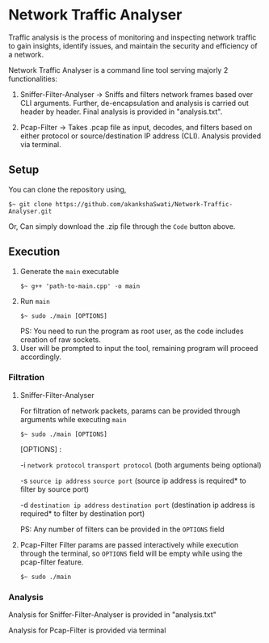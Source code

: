 # Network Traffic Analyser
Traffic analysis is the process of monitoring and inspecting network traffic to gain insights, identify issues, and maintain the security and efficiency of a network.

Network Traffic Analyser is a command line tool serving majorly 2 functionalities:

1.  Sniffer-Filter-Analyser →
    Sniffs and filters network frames based over CLI arguments. Further, de-encapsulation and analysis is carried out header by header. Final analysis is provided in "analysis.txt".

2.  Pcap-Filter →
    Takes .pcap file as input, decodes, and filters based on either protocol or source/destination IP address (CLI). Analysis provided via terminal.

## Setup
You can clone the repository using,
```
$~ git clone https://github.com/akankshaSwati/Network-Traffic-Analyser.git
```
Or,
Can simply download the .zip file through the `Code` button above.

## Execution
1. Generate the `main` executable
	```
	$~ g++ 'path-to-main.cpp' -o main
	```
2. Run `main` 
	```
	$~ sudo ./main [OPTIONS]
	```
	PS: You need to run the program as root user, as the code includes creation of raw sockets.
3. User will be prompted to input the tool, remaining program will proceed accordingly.
	
### Filtration 
1. Sniffer-Filter-Analyser

	For filtration of network packets, params can be provided through arguments while executing `main`
	```
	$~ sudo ./main [OPTIONS]
	```
	[OPTIONS] :

	-i `network protocol`  `transport protocol` (both arguments being optional)

	-s `source ip address`  `source port` (source ip address is required* to filter by source port)

	-d `destination ip address`  `destination port` (destination ip address is required* to filter by destination port)

	PS: Any number of filters can be provided in the `OPTIONS` field

2. Pcap-Filter
	Filter params are passed interactively while execution through the terminal, so `OPTIONS` field will be empty while using the pcap-filter feature.
	```
	$~ sudo ./main
	```

### Analysis
Analysis for Sniffer-Filter-Analyser is provided in "analysis.txt"

Analysis for Pcap-Filter is provided via terminal

